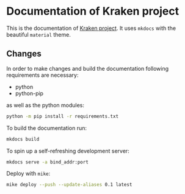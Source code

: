 # Documentation of Kraken project

This is the documentation of [Kraken project](https://github.com/myOmikron/kraken-project). 
It uses `mkdocs` with the beautiful `material` theme.

## Changes

In order to make changes and build the documentation following requirements are necessary:

- python
- python-pip

as well as the python modules:

```bash
python -m pip install -r requirements.txt
```

To build the documentation run:
```bash
mkdocs build
```

To spin up a self-refreshing development server:
```bash
mkdocs serve -a bind_addr:port
```

Deploy with `mike`:

```bash
mike deploy --push --update-aliases 0.1 latest
```